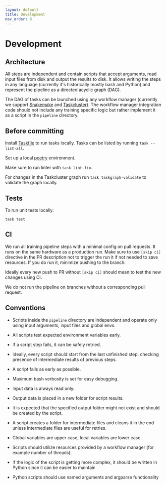 ```yaml
---
layout: default
title: Development
nav_order: 8
---
```


# Development

## Architecture

All steps are independent and contain scripts that accept arguments, read input files from disk and output the results to disk.
It allows writing the steps in any language (currently it's historically mostly bash and Python) and
represent the pipeline as a directed acyclic graph (DAG).

The DAG of tasks can be launched using any workflow manager
(currently we support [Snakemake](snakemake.md) and [Taskcluster](task-cluster.md)).
The workflow manager integration code should not include any training specific logic but rather implement it as a script
in the `pipeline` directory.


## Before committing

Install [Taskfile](https://taskfile.dev/installation/) to run tasks locally. Tasks can be listed by running `task --list-all`.

Set up a local [poetry](https://python-poetry.org/) environment.

Make sure to run linter with `task lint-fix`.

For changes in the Taskcluster graph run `task taskgraph-validate` to validate the graph locally.

## Tests

To run unit tests locally:
```
task test
```

## CI

We run all training pipeline steps with a minimal config on pull requests. It runs on the same hardware as a production run.
Make sure to use `[skip ci]` directive in the PR description not to trigger the run it if not needed to save resources.
If you do run it, minimize pushing to the branch.

Ideally every new push to PR without `[skip ci]` should mean to test the new changes using CI.

We do not run the pipeline on branches without a corresponding pull request.


## Conventions

- Scripts inside the `pipeline` directory are independent and operate only using input arguments, input files
  and global envs.

- All scripts test expected environment variables early.

- If a script step fails, it can be safely retried.

- Ideally, every script should start from the last unfinished step,
  checking presence of intermediate results of previous steps.

- A script fails as early as possible.

- Maximum bash verbosity is set for easy debugging.

- Input data is always read only.

- Output data is placed in a new folder for script results.

- It is expected that the specified output folder might not exist and should be created by the script.

- A script creates a folder for intermediate files and cleans it in the end
  unless intermediate files are useful for retries.

- Global variables are upper case, local variables are lower case.

- Scripts should utilize resources provided by a workflow manager (for example number of threads).

- If the logic of the script is getting more complex, it should be written in Python since it can be easier to maintain

- Python scripts should use named arguments and argparse functionality
